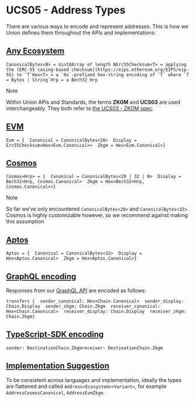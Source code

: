 UCS05 - Address Types
=====================

There are various ways to encode and represent addresses. This is how we Union defines them throughout the APIs and implementations:

[Any Ecosystem](#any-ecosystem)
-------------------------------

    CanonicalBytes<N> = Uint8Array of length NErc55Checksum<T> = applying the [ERC-55 casing-based checksum](https://eips.ethereum.org/EIPS/eip-55) to `T`Hex<T> = a `0x`-prefixed hex-string encoding of `T` where `T = Bytes | String`Hrp = a Bech32 Hrp

Note

Within Union APIs and Standards, the terms **ZKGM** and **UCS03** are used interchangeably. They both refer to [the UCS03 - ZKGM spec](/ucs/03).

[EVM](#evm)
-----------

    Evm = {  Canonical = CanonicalBytes<20>  Display = Erc55Checksum<Hex<Evm.Canonical>>  Zkgm = Hex<Evm.Canonical>}

[Cosmos](#cosmos)
-----------------

    Cosmos<Hrp> = {  Canonical = CanonicalBytes<20 | 32 | N>  Display = Bech32<Hrp, Cosmos.Canonical>  Zkgm = Hex<Bech32<Hrp, Cosmos.Canonical>>}

Note

So far we’ve only encountered `CanonicalBytes<20>` and `CanonicalBytes<32>`. Cosmos is highly customizable however, so we recommend against making this assumption

[Aptos](#aptos)
---------------

    Aptos = {  Canonical = CanonicalBytes<32>  Display = Hex<Aptos.Canonical>  Zkgm = Hex<Aptos.Canonical>}

[GraphQL encoding](#graphql-encoding)
-------------------------------------

Responses from our [GraphQL API](/integrations/api/graphql) are encoded as follows:

    transfers {  sender_canonical: Hex<Chain.Canonical>  sender_display: Chain.Display  sender_zkgm: Chain.Zkgm  receiver_canonical: Hex<Chain.Canonical>  receiver_display: Chain.Display  receiver_zkgm: Chain.Zkgm}

[TypeScript-SDK encoding](#typescript-sdk-encoding)
---------------------------------------------------

    sender: DestinationChain.Zkgmreceiver: DestinationChain.Zkgm

[Implementation Suggestion](#implementation-suggestion)
-------------------------------------------------------

To be consistent across languages and implementation, ideally the types are flattened and called `Address<Ecosystem><Variant>`, for example `AddressCosmosCanonical`, `AddressEvmZkgm`.
